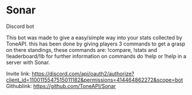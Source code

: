 # Sonar
Discord bot

This bot was made to give a easy/simple way into your stats collected by ToneAPI.
this has been done by giving players 3 commands to get a grasp on there standings,
these commands are: !compare, !stats and !leaderboard/!lb 
for further information on commands do !help or !help <commandname> in a server with Sonar.

Invite link: https://discord.com/api/oauth2/authorize?client_id=1100115547515011182&permissions=414464862272&scope=bot
Githublink: https://github.com/ToneAPI/Sonar
